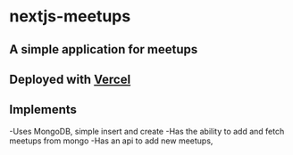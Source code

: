 # nextjs-meetups

## A simple application for meetups

## Deployed with [Vercel](https://nextjs-meetups-tau.vercel.app/)

## Implements

-Uses MongoDB, simple insert and create
-Has the ability to add and fetch meetups from mongo
-Has an api to add new meetups,
